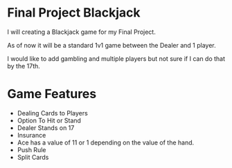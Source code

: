 # Final Project Blackjack 

I will creating a Blackjack game for my Final Project.

As of now it will be a standard 1v1 game between the Dealer and 1 player.

I would like to add gambling and multiple players but not sure if I can do that by the 17th. 


# Game Features

* Dealing Cards to Players
* Option To Hit or Stand
* Dealer Stands on 17
* Insurance 
* Ace has a value of 11 or 1 depending on the value of the hand. 
* Push Rule 
* Split Cards



